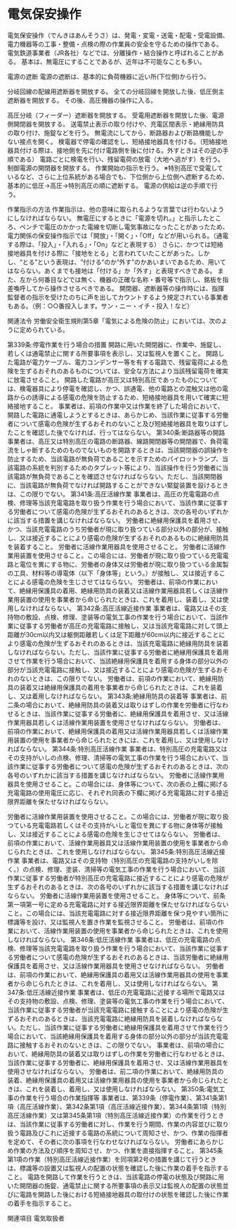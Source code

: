 # 電気保安操作

電気保安操作（でんきほあんそうさ）は、発電・変電・送電・配電・受電設備、電力機器等の工事・整備・点検の際の作業員の安全を守るための操作である。
電気鉄道事業者（JR各社）などでは、分離操作・結合操作と呼ばれることがある。
基本は、無電圧にすることであるが、近年は不可能なことも多い。

電源の遮断
電源の遮断は、基本的に負荷機器に近い所(下位側)から行う。

分岐回線の配線用遮断器を開放する。
全ての分岐回線を開放した後、低圧側主遮断器を開放する。
その後、高圧機器の操作に入る。

高圧分岐（フィーダー）遮断器を開放する。
受電用遮断器を開放した後、電源側開閉器を開放する。
送電禁止表示の取り付けや、充電区間表示・絶縁用防具の取り付け、施錠などを行う。
無電流にしてから、断路器および断路機能しかない接点を開く。
検電器で停電の確認をし、短絡接地器具を付ける。（短絡接地器具付ける際は、接地側を先に付け電路側を後に付ける。外すときはその逆の手順である）
電路ごとに検電を行い、残留電荷の放電（大地へ逃がす）を行う。
制御電源の開閉器を開放する。
作業開始の指示を行う。
※特別高圧で受電しているなど、さらに上位系統がある場合でも、下位側から上位側へ遮断するため、基本的に低圧→高圧→特別高圧の順に遮断する。
電源の供給は逆の手順で行う。

作業指示の方法
作業指示は、他の意味に取られるような言葉では行わないようにしなければならない。
無電圧にするときに「電源を切れ。」と指示したところ、ペンチで電圧のかかった電線を切断し電気事故になったことがあったため、電力関係の保安操作指示では「開放」・「開く」・「Off」などが用いられる。（通電する際は、「投入」・「入れる」・「On」などと表現する）
さらに、かつては短絡接地器具を付ける際に「接地をとる」と言われていたことがあった。しかし、“とる”という表現は、“付ける”のか“外す”のかあいまいであるため、用いてはならない。あくまでも接地は「付ける」か「外す」と表現すべきである。
また、左から何番目などでは無く、機器の正確な名称・番号等で指示し、銘板を指差喚呼してから操作させるべきである。
開閉器、遮断器等の操作時には、指揮監督者の指示を受けたのちに声を出してカウントするよう規定されている事業者もある。（例：○○番投入します。サン・ニー・イチ・投入！など）

関連法令
労働安全衛生規則第5章「電気による危険の防止」においては、次のように定められている。

第339条:停電作業を行う場合の措置
開路に用いた開閉器に、作業中、施錠し、若しくは通電禁止に関する所要事項を表示し、又は監視人を置くこと。
開路した電路が電力ケーブル、電力コンデンサー等を有する電路で、残留電荷による危険を生ずるおそれのあるものについては、安全な方法により当該残留電荷を確実に放電させること。
開路した電路が高圧又は特別高圧であったものについては、検電器具により停電を確認し、かつ、誤通電、他の電路との混触又は他の電路からの誘導による感電の危険を防止するため、短絡接地器具を用いて確実に短絡接地すること。
事業者は、前項の作業中又は作業を終了した場合において、開路した電路に通電しようとするときは、あらかじめ、当該作業に従事する労働者について感電の危険が生ずるおそれのないこと及び短絡接地器具を取りはずしたことを確認した後でなければ、行ってはならない。
第340条:断路器等の開路
事業者は、高圧又は特別高圧の電路の断路器、線路開閉器等の開閉器で、負荷電流をしゃ断するためのものでないものを開路するときは、当該開閉器の誤操作を防止するため、当該電路が無負荷であることを示すためのパイロットランプ、当該電路の系統を判別するためのタブレット等により、当該操作を行う労働者に当該電路が無負荷であることを確認させなければならない。ただし、当該開閉器に、当該電路が無負荷でなければ開路することができない緊錠装置を設けるときは、この限りでない。
第341条:高圧活線作業
事業者は、高圧の充電電路の点検、修理等当該充電電路を取り扱う作業を行う場合において、当該作業に従事する労働者について感電の危険が生ずるおそれのあるときは、次の各号のいずれかに該当する措置を講じなければならない。
労働者に絶縁用保護具を着用させ、かつ、当該充電電路のうち労働者が現に取り扱つている部分以外の部分が、接触し、又は接近することにより感電の危険が生ずるおそれのあるものに絶縁用防具を装着すること。
労働者に活線作業用器具を使用させること。
労働者に活線作業用装置を使用させること。この場合には、労働者が現に取り扱つている充電電路と電位を異にする物に、労働者の身体又は労働者が現に取り扱つている金属製の工具、材料等の導電体（以下「身体等」という。）が接触し、又は接近することによる感電の危険を生じさせてはならない。
労働者は、前項の作業において、絶縁用保護具の着用、絶縁用防具の装着又は活線作業用器具若しくは活線作業用装置の使用を事業者から命じられたときは、これを着用し、装着し、又は使用しなければならない。
第342条:高圧活線近接作業
事業者は、電路又はその支持物の敷設、点検、修理、塗装等の電気工事の作業を行う場合において、当該作業に従事する労働者が高圧の充電電路に接触し、又は当該充電電路に対して頭上距離が30cm以内又は躯側距離若しくは足下距離が60cm以内に接近することにより感電の危険が生ずるおそれのあるときは、当該充電電路に絶縁用防具を装着しなければならない。ただし、当該作業に従事する労働者に絶縁用保護具を着用させて作業を行う場合において、当該絶縁用保護具を着用する身体の部分以外の部分が当該充電電路に接触し、又は接近することにより感電の危険が生ずるおそれのないときは、この限りでない。
労働者は、前項の作業において、絶縁用防具の装着又は絶縁用保護具の着用を事業者から命じられたときは、これを装着し、又は着用しなければならない。
第343条:絶縁用防具の装着等
事業者は、前二条の場合において、絶縁用防具の装着又は取りはずしの作業を労働者に行なわせるときは、当該作業に従事する労働者に、絶縁用保護具を着用させ、又は活線作業用器具若しくは活線作業用装置を使用させなければならない。
労働者は、前項の作業において、絶縁用保護具の着用又は活線作業用器具若しくは活線作業用装置の使用を事業者から命じられたときには、これを着用し、又は使用しなければならない。
第344条:特別高圧活線作業
事業者は、特別高圧の充電電路又はその支持がいしの点検、修理、清掃等の電気工事の作業を行う場合において、当該作業に従事する労働者について感電の危険が生ずるおそれのあるときは、次の各号のいずれかに該当する措置を講じなければならない。
労働者に活線作業用器具を使用させること。この場合には、身体等について、次の表の上欄に掲げる充電電路の使用電圧に応じ、それぞれ同表の下欄に掲げる充電電路に対する接近限界距離を保たせなければならない。

労働者に活線作業用装置を使用させること。この場合には、労働者が現に取り扱つている充電電路若しくはその支持がいしと電位を異にする物に身体等が接触し、又は接近することによる感電の危険を生じさせてはならない。
労働者は、前項の作業において、活線作業用器具又は活線作業用装置の使用を事業者から命じられたときは、これを使用しなければならない。
第345条:特別高圧活線近接作業
事業者は、電路又はその支持物（特別高圧の充電電路の支持がいしを除く。）の点検、修理、塗装、清掃等の電気工事の作業を行う場合において、当該作業に従事する労働者が特別高圧の充電電路に接近することにより感電の危険が生ずるおそれのあるときは、次の各号のいずれかに該当する措置を講じなければならない。
労働者に活線作業用装置を使用させること。
身体等について、前条第一項第一号に定める充電電路に対する接近限界距離を保たせなければならないこと。この場合には、当該充電電路に対する接近限界距離を保つ見やすい箇所に標識等を設け、又は監視人を置き作業を監視させること。
労働者は、前項の作業において、活線作業用装置の使用を事業者から命じられたときは、これを使用しなければならない。
第346条:低圧活線作業
事業者は、低圧の充電電路の点検、修理等当該充電電路を取り扱う作業を行う場合において、当該作業に従事する労働者について感電の危険が生ずるおそれのあるときは、当該労働者に絶縁用保護具を着用させ、又は活線作業用器具を使用させなければならない。
労働者は、前項の作業において、絶縁用保護具の着用又は活線作業用器具の使用を事業者から命じられたときは、これを着用し、又は使用しなければならない。
第347条:低圧活線近接作業
事業者は、低圧の充電電路に近接する場所で電路又はその支持物の敷設、点検、修理、塗装等の電気工事の作業を行う場合において、当該作業に従事する労働者が当該充電電路に接触することにより感電の危険が生ずるおそれのあるときは、当該充電電路に絶縁用防具を装着しなければならない。ただし、当該作業に従事する労働者に絶縁用保護具を着用させて作業を行う場合において、当該絶縁用保護具を着用する身体の部分以外の部分が当該充電電路に接触するおそれのないときは、この限りでない。
事業者は、前項の場合において、絶縁用防具の装着又は取りはずしの作業を労働者に行なわせるときは、当該作業に従事する労働者に、絶縁用保護具を着用させ、又は活線作業用器具を使用させなければならない。
労働者は、前二項の作業において、絶縁用防具の装着、絶縁用保護具の着用又は活線作業用器具の使用を事業者から命じられたときは、これを装着し、着用し、又は使用しなければならない。
第350条:電気工事の作業を行う場合の作業指揮等
事業者は、第339条（停電作業）、第341条第1項（高圧活線作業）、第342条第1項（高圧活線近接作業）、第344条第1項（特別高圧活線作業）又は第345条第1項（特別高圧活線近接作業）の作業を行うときは、当該作業に従事する労働者に対し、作業を行う期間、作業の内容並びに取り扱う電路及びこれに近接する電路の系統について周知させ、かつ、作業の指揮者を定めて、その者に次の事項を行なわせなければならない。
労働者にあらかじめ作業の方法及び順序を周知させ、かつ、作業を直接指揮すること。
第345条第1項の作業（特別高圧活線近接作業）を同項第2号の措置を講じて行うときは、標識等の設置又は監視人の配置の状態を確認した後に作業の着手を指示すること。
電路を開路して作業を行うときは、当該電路の停電の状態及び開路に用いた開閉器の施錠、通電禁止に関する所要事項の表示又は監視人の配置の状態並びに電路を開路した後における短絡接地器具の取付けの状態を確認した後に作業の着手を指示すること。

関連項目
電気取扱者